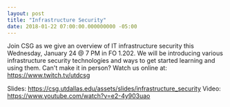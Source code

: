 ```yaml
---
layout: post
title: "Infrastructure Security"
date: 2018-01-22 07:00:00.000000000 -05:00
---
```


Join CSG as we give an overview of IT infrastructure security this Wednesday, January 24 @ 7 PM in FO 1.202. We will be introducing various infrastructure security technologies and ways to get started learning and using them. Can't make it in person? Watch us online at: <https://www.twitch.tv/utdcsg>

Slides: <https://csg.utdallas.edu/assets/slides/infrastructure_security>
Video: <https://www.youtube.com/watch?v=e2-4y903uao>
